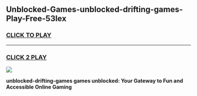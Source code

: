 
## Unblocked-Games-unblocked-drifting-games-Play-Free-53lex
<h3>
<a href="https://premium76.site?title=unblocked-drifting-games&ref=23A">CLICK TO PLAY</a></h3>
<hr>

<h3>
<a href="https://premium76.site?title=unblocked-drifting-games&ref=23A">CLICK 2 PLAY</a>
  
</h3>

<a href="https://premium76.site?title=unblocked-drifting-games&ref=23A"><img src="https://clearcache.store/games.png"></a>


**unblocked-drifting-games games unblocked: Your Gateway to Fun and Accessible Online Gaming**
